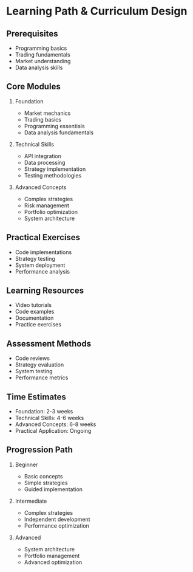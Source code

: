 # Learning Path & Curriculum Design

## Prerequisites
- Programming basics
- Trading fundamentals
- Market understanding
- Data analysis skills

## Core Modules
1. Foundation
   - Market mechanics
   - Trading basics
   - Programming essentials
   - Data analysis fundamentals

2. Technical Skills
   - API integration
   - Data processing
   - Strategy implementation
   - Testing methodologies

3. Advanced Concepts
   - Complex strategies
   - Risk management
   - Portfolio optimization
   - System architecture

## Practical Exercises
- Code implementations
- Strategy testing
- System deployment
- Performance analysis

## Learning Resources
- Video tutorials
- Code examples
- Documentation
- Practice exercises

## Assessment Methods
- Code reviews
- Strategy evaluation
- System testing
- Performance metrics

## Time Estimates
- Foundation: 2-3 weeks
- Technical Skills: 4-6 weeks
- Advanced Concepts: 6-8 weeks
- Practical Application: Ongoing

## Progression Path
1. Beginner
   - Basic concepts
   - Simple strategies
   - Guided implementation

2. Intermediate
   - Complex strategies
   - Independent development
   - Performance optimization

3. Advanced
   - System architecture
   - Portfolio management
   - Advanced optimization 